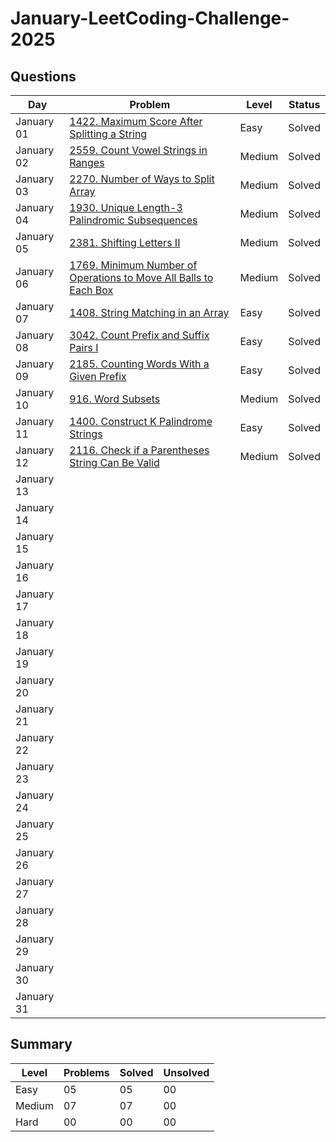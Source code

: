 # January-LeetCoding-Challenge-2025

## Questions
| Day | Problem | Level | Status |
| --- | --- | --- | --- |
| January 01 | [1422. Maximum Score After Splitting a String](https://leetcode.com/problems/maximum-score-after-splitting-a-string/) | Easy | Solved |
| January 02 | [2559. Count Vowel Strings in Ranges](https://leetcode.com/problems/count-vowel-strings-in-ranges/) | Medium | Solved |
| January 03 | [2270. Number of Ways to Split Array](https://leetcode.com/problems/number-of-ways-to-split-array/) | Medium | Solved |
| January 04 | [1930. Unique Length-3 Palindromic Subsequences](https://leetcode.com/problems/unique-length-3-palindromic-subsequences/) | Medium | Solved |
| January 05 | [2381. Shifting Letters II](https://leetcode.com/problems/shifting-letters-ii/) | Medium | Solved |
| January 06 | [1769. Minimum Number of Operations to Move All Balls to Each Box](https://leetcode.com/problems/minimum-number-of-operations-to-move-all-balls-to-each-box/) | Medium | Solved |
| January 07 | [1408. String Matching in an Array](https://leetcode.com/problems/string-matching-in-an-array/) | Easy | Solved |
| January 08 | [3042. Count Prefix and Suffix Pairs I](https://leetcode.com/problems/count-prefix-and-suffix-pairs-i/) | Easy | Solved |
| January 09 | [2185. Counting Words With a Given Prefix](https://leetcode.com/problems/counting-words-with-a-given-prefix/) | Easy | Solved |
| January 10 | [916. Word Subsets](https://leetcode.com/problems/word-subsets/) | Medium | Solved |
| January 11 | [1400. Construct K Palindrome Strings](https://leetcode.com/problems/construct-k-palindrome-strings/) | Easy | Solved |
| January 12 | [2116. Check if a Parentheses String Can Be Valid](https://leetcode.com/problems/check-if-a-parentheses-string-can-be-valid/) | Medium | Solved |
| January 13 | []() |  |  |
| January 14 | []() |  |  |
| January 15 | []() |  |  |
| January 16 | []() |  |  |
| January 17 | []() |  |  |
| January 18 | []() |  |  |
| January 19 | []() |  |  |
| January 20 | []() |  |  |
| January 21 | []() |  |  |
| January 22 | []() |  |  |
| January 23 | []() |  |  |
| January 24 | []() |  |  |
| January 25 | []() |  |  |
| January 26 | []() |  |  |
| January 27 | []() |  |  |
| January 28 | []() |  |  |
| January 29 | []() |  |  |
| January 30 | []() |  |  |
| January 31 | []() |  |  |

## Summary
| Level  | Problems | Solved | Unsolved |
| ---    | --- | --- | --- |
| Easy   | 05 | 05 | 00 |
| Medium | 07 | 07 | 00 |
| Hard   | 00 | 00 | 00 |
